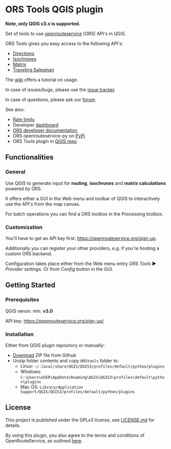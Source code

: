 # ORS Tools QGIS plugin

**Note, only QGIS v3.x is supported.**

Set of tools to use [openrouteservice](https://openrouteservice.org) (ORS) API's in QGIS.

ORS Tools gives you easy access to the following API's:

- [Directions](https://openrouteservice.org/dev/#/api-docs/v2/directions/{profile}/geojson/post)
- [Isochrones](https://openrouteservice.org/dev/#/api-docs/v2/isochrones/{profile}/post)
- [Matrix](https://openrouteservice.org/documentation/#/reference/matrix/matrix/matrix-service-(post))
- [Traveling Salesman](https://openrouteservice.org/dev/#/api-docs/v2/matrix/{profile}/post)

The [wiki](https://github.com/nilsnolde/ORStools/wiki/ORS-Tools-Help) offers a tutorial on usage.

In case of issues/bugs, please use the [issue tracker](https://github.com/nilsnolde/ORStools/issues).

In case of questions, please ask our [forum](https://ask.openrouteservice.org/c/sdks).

See also:
- [Rate limits](https://openrouteservice.org/restrictions/)
- Developer [dashboard](https://openrouteservice.org/dev/#/home)
- [ORS developer documentation](https://openrouteservice.org/documentation/)
- ORS openrouteservice-py on [PyPi](https://pypi.python.org/pypi/openrouteservice)
- ORS Tools plugin in [QGIS repo](https://plugins.qgis.org/plugins/OSMtools/)

## Functionalities

### General

Use QGIS to generate input for **routing**, **isochrones** and **matrix calculations** powered by ORS.

It offers either a GUI in the Web menu and toolbar of QGIS to interactively use the API's from the map canvas.

For batch operations you can find a ORS toolbox in the Processing toolbox.

### Customization

You'll have to get an API key first: <https://openrouteservice.org/sign-up>.

Additionally you can register your other providers, e.g. if you're hosting a custom ORS backend.

Configuration takes place either from the Web menu entry *ORS Tools* ► *Provider settings*. Or from *Config* button in the GUI.

## Getting Started

### Prerequisites

QGIS versin: min. **v3.0**

API key: https://openrouteservice.org/sign-up/

### Installation

Either from QGIS plugin repository or manually:
  - [Download](https://github.com/nilsnolde/OSMtools/archive/master.zip) ZIP file from Github
  - Unzip folder contents and copy `ORStools` folder to:
    - Linux: `~/.local/share/QGIS/QGIS3/profiles/default/python/plugins`
    - Windows: `C:\Users\USER\AppData\Roaming\QGIS\QGIS3\profiles\default\python\plugins`
    - Mac OS: `Library/Application Support/QGIS/QGIS3/profiles/default/python/plugins`

## License

This project is published under the GPLv3 license, see [LICENSE.md](https://github.com/nilsnolde/ORStools/blob/master/LICENSE.md) for details.

By using this plugin, you also agree to the terms and conditions of OpenRouteService, as outlined [here](https://openrouteservice.org/terms-of-service/).
